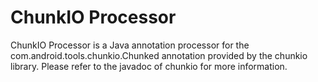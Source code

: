 # ChunkIO Processor

ChunkIO Processor is a Java annotation processor for the com.android.tools.chunkio.Chunked
annotation provided by the chunkio library. Please refer to the javadoc of chunkio for
more information.
